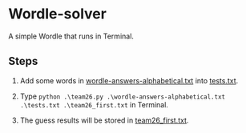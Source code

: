 # Wordle-solver

A simple Wordle that runs in Terminal.

## Steps

1. Add some words in [wordle-answers-alphabetical.txt](https://github.com/chsiang426/wordle-solver/blob/main/wordle-answers-alphabetical.txt) into [tests.txt](https://github.com/chsiang426/wordle-solver/blob/main/tests.txt).

2. Type ```python .\team26.py .\wordle-answers-alphabetical.txt .\tests.txt .\team26_first.txt``` in Terminal.

3. The guess results will be stored in [team26_first.txt](https://github.com/chsiang426/wordle-solver/blob/main/team26_first.txt).
